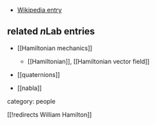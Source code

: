 

* [Wikipedia entry](http://en.wikipedia.org/wiki/William_Rowan_Hamilton)

## related $n$Lab entries

* [[Hamiltonian mechanics]]

  * [[Hamiltonian]], [[Hamiltonian vector field]]

* [[quaternions]]

* [[nabla]]

category: people

[[!redirects William Hamilton]]